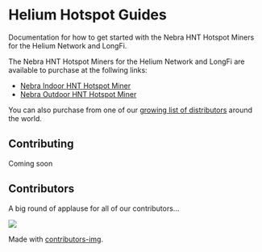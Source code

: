 # Helium Hotspot Guides

Documentation for how to get started with the Nebra HNT Hotspot Miners for the Helium Network and LongFi.

The Nebra HNT Hotspot Miners for the Helium Network and LongFi are available to purchase at the follwing links:
- [Nebra Indoor HNT Hotspot Miner](https://nebra.io/hntin)
- [Nebra Outdoor HNT Hotspot Miner](https://nebra.io/hntout)

You can also purchase from one of our [growing list of distributors](distributors.md) around the world.

## Contributing

Coming soon

## Contributors

A big round of applause for all of our contributors...

<a href="https://github.com/NebraLtd/Helium-Guides/graphs/contributors">
  <img src="https://contrib.rocks/image?repo=NebraLtd/Helium-Guides" />
</a>

Made with [contributors-img](https://contrib.rocks).
